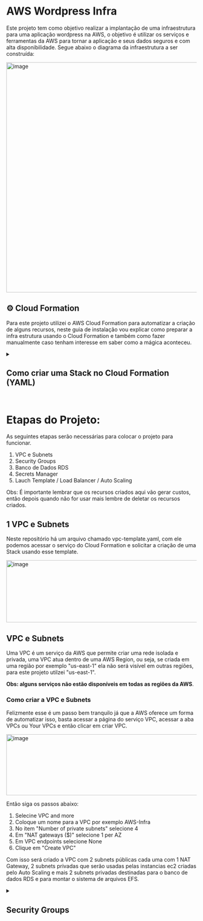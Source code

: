 # AWS Wordpress Infra

Este projeto tem como objetivo realizar a implantação de uma infraestrutura para uma aplicação wordpress na AWS, o objetivo é utilizar os serviços e ferramentas da AWS para tornar a aplicação e seus dados seguros e com alta disponibilidade. Segue abaixo o diagrama da infraestrutura a ser construída:

<img width="1381" height="607" alt="image" src="https://github.com/user-attachments/assets/74b1015d-c4a6-432a-bbb2-5e28a8694bb8" />

## ⚙️ Cloud Formation
Para este projeto utilizei o AWS Cloud Formation para automatizar a criação de alguns recursos, neste guia de instalação vou explicar como preparar a infra estrutura usando o Cloud Formation e também como fazer manualmente caso tenham interesse em saber como a mágica aconteceu.

<details>
    <summary><h2>Como criar uma Stack no Cloud Formation (YAML)<h2/></summary>
    
No console da AWS procure pelo serviço Cloud Formation, ao clicar nele será recepcionado com uma tela semelhante a imagem a abaixo, onde poderá clickar em "Create Stack":

<img width="1302" height="289" alt="image" src="https://github.com/user-attachments/assets/67080af4-e625-4e2c-aefe-92cf424b070d" />

Na tela seguinte selecione a opção "Choose an existing template", depois "Upload a template file", então click em "Choose File" e selecione o template que deseja executar.

<img width="1400" height="690" alt="image" src="https://github.com/user-attachments/assets/5bac44ee-e870-4ff1-9574-323e844ed3a4" />

Avance para a próxima tela, dê um nome para a Stack e preencha os parametros solicitados caso haja.

Feito isso o resto é opcional, recomendo dar uma lida nas opções, mas pode deixar no padrão se quiser.

<img width="1387" height="475" alt="image" src="https://github.com/user-attachments/assets/f1f467ec-02d8-4adc-8c54-920d3e5596ff" />
</details>

# Etapas do Projeto:
As seguintes etapas serão necessárias para colocar o projeto para funcionar.

1. VPC e Subnets
2. Security Groups
3. Banco de Dados RDS
4. Secrets Manager
5. Lauch Template / Load Balancer / Auto Scaling 

Obs: É importante lembrar que os recursos criados aqui vão gerar custos, então depois quando não for usar mais lembre de deletar os recursos criados.

## 1  VPC e Subnets
Neste repositório há um arquivo chamado vpc-template.yaml, com ele podemos acessar o serviço do Cloud Formation e solicitar a criação de uma Stack usando esse template.


<img width="1915" height="164" alt="image" src="https://github.com/user-attachments/assets/58bc150b-68cf-4b1c-9510-f1c97ae5412b" />

## VPC e Subnets
    
Uma VPC é um serviço da AWS que permite criar uma rede isolada e privada, uma VPC atua dentro de uma AWS Region, ou seja, se criada em uma região por exemplo "us-east-1" ela não será visível em outras regiões, para este projeto utilzei "us-east-1".

**Obs: alguns serviços não estão disponíveis em todas as regiões da AWS**.

### Como criar a VPC e Subnets

Felizmente esse é um passo bem tranquilo já que a AWS oferece um forma de automatizar isso, basta acessar a página do serviço VPC, acessar a aba VPCs ou Your VPCs e então clicar em criar VPC.

<img width="791" height="161" alt="image" src="https://github.com/user-attachments/assets/02d2bc60-6e2b-472c-9744-96b156503b33" />

Então siga os passos abaixo:

1. Selecine VPC and more
2. Coloque um nome para a VPC por exemplo AWS-Infra
3. No item "Number of private subnets" selecione 4
4. Em "NAT gateways ($)" selecione 1 per AZ
5. Em VPC endpoints selecione None
6. Clique em "Create VPC"

Com isso será criado a VPC com 2 subnets públicas cada uma com 1 NAT Gateway, 2 subnets privadas que serão usadas pelas instancias ec2 criadas pelo Auto Scaling e mais 2 subnets privadas destinadas para o banco de dados RDS e para montar o sistema de arquivos EFS.

<details>
<summary><h2>Security Groups<h2/></summary>
    
Os grupos de segurança são um dos pricinpais componentes para o funcionamento da infrastutura, sem eles basicamente não haveria comunicação entre os diferentes serviços, o ideal é isolar os pricipais recursos em security groups diferentes e só liberar acesso aos grupos necessários e apenas aos recursos necessários.

1. Bastion-SG-AWS-Infra
2. LoadBalancer-SG-AWS-Infra
3. Instance-SG-AWS-Infra
4. Database-SG-AWS-Infra
5. EFS-SG-AWS-Infra

### 1 - Bastion Security Group
O Bastion será o meio disponibilizado para acessar as instancias privadas via SSH, basicamente será uma instancia EC2 que servirá como ponte. Para isso precisamos criar um regra de entrada que permita acesso na porta 22 de preferencia litando apenas ao seu IP, dessa forma só você poderá acessar o Bastion, a regra de entrada ficará como na imagem abaixo:

<img width="896" height="348" alt="image" src="https://github.com/user-attachments/assets/271da61c-d069-4bbb-bdea-acf5a9f926c5" />

### 2 - Load Balancer Security Group
Esse security group será resposável por permitir acesso HTTP ao Load Balancer de qualquer endereço IPv4. A regra ficará como demonstrado na imagem abaixo:

<img width="896" height="348" alt="image" src="https://github.com/user-attachments/assets/ec247420-07e1-4f3f-8172-905244bd5637" />

### 3 - Instance Security Group
Security Group para as instancias EC2 que conterão a aplicação Wordpress, nela serão criada duas regras de entrada uma para SSH permitindo acesso para o grupo do Bastion e uma HTTP permitndo acesso do Load Balancer. Ficando da seguinte forma:

<img width="896" height="576" alt="image" src="https://github.com/user-attachments/assets/eaaa08f3-faa9-401b-938f-acbb6cbe5b59" />

## 4 - Banco de Dados RDS
Esse security group libera acesso ao mysql para as instancias EC2 do worpress:

<img width="903" height="307" alt="image" src="https://github.com/user-attachments/assets/dbc07304-af3c-4941-8569-65692e0c8005" />

## 5 - Sistema de arquivos EFS
Security Group para liberar acesso das instancias EC2 usarem o sistema de arquivos do EFS.

<img width="903" height="307" alt="image" src="https://github.com/user-attachments/assets/953d2096-cfff-4c45-a517-a46e544d08e0" />

</details>

